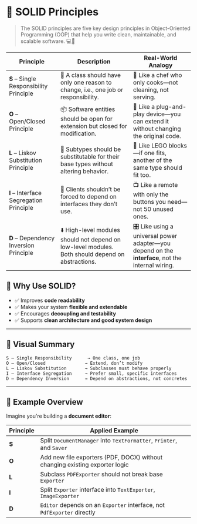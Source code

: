 # 🚀 SOLID Principles

>The SOLID principles are five key design principles in Object-Oriented Programming (OOP) that help you write clean, maintainable, and scalable software. 💻🧠
>

| Principle | Description | Real-World Analogy |
| --- | --- | --- |
| **S** – Single Responsibility Principle | 📌 A class should have only one reason to change, i.e., one job or responsibility. | 🧍 Like a chef who only cooks—not cleaning, not serving. |
| **O** – Open/Closed Principle | 📦 Software entities should be open for extension but closed for modification. | 🔌 Like a plug-and-play device—you can extend it without changing the original code. |
| **L** – Liskov Substitution Principle | 🔄 Subtypes should be substitutable for their base types without altering behavior. | 🧱 Like LEGO blocks—if one fits, another of the same type should fit too. |
| **I** – Interface Segregation Principle | 🔌 Clients shouldn’t be forced to depend on interfaces they don’t use. | 📺 Like a remote with only the buttons you need—not 50 unused ones. |
| **D** – Dependency Inversion Principle | ⬇️ High-level modules should not depend on low-level modules. Both should depend on abstractions. | 🎛️ Like using a universal power adapter—you depend on the **interface**, not the internal wiring. |


## 🎯 Why Use SOLID?

* ✅ Improves **code readability**
* ✅ Makes your system **flexible and extendable**
* ✅ Encourages **decoupling and testability**
* ✅ Supports **clean architecture and good system design**

---

## 🧩 Visual Summary

```plaintext
S — Single Responsibility      → One class, one job
O — Open/Closed               → Extend, don’t modify
L — Liskov Substitution       → Subclasses must behave properly
I — Interface Segregation     → Prefer small, specific interfaces
D — Dependency Inversion      → Depend on abstractions, not concretes
```

---

## 📘 Example Overview

Imagine you're building a **document editor**:

| Principle | Applied Example                                                             |
| --------- | --------------------------------------------------------------------------- |
| **S**     | Split `DocumentManager` into `TextFormatter`, `Printer`, and `Saver`        |
| **O**     | Add new file exporters (PDF, DOCX) without changing existing exporter logic |
| **L**     | Subclass `PDFExporter` should not break base `Exporter`                     |
| **I**     | Split `Exporter` interface into `TextExporter`, `ImageExporter`             |
| **D**     | `Editor` depends on an `Exporter` interface, not `PdfExporter` directly     |

